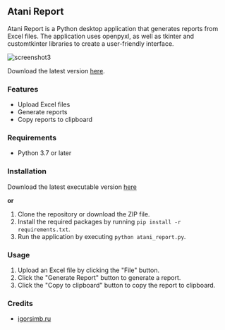 ## Atani Report

Atani Report is a Python desktop application that generates reports from Excel files. The application uses openpyxl, 
as well as
tkinter and customtkinter libraries to create a user-friendly interface. 

![screenshot3](https://github.com/igorsimb/atani-report/assets/85621672/dd6ff722-6c8c-47da-8a74-8b5b2de47d48)



Download the latest version [here](https://github.com/igorsimb/atani-report/releases).

### Features
- Upload Excel files
- Generate reports
- Copy reports to clipboard

### Requirements
- Python 3.7 or later

### Installation
Download the latest executable version [here](https://github.com/igorsimb/atani-report/releases)

**or** 
1. Clone the repository or download the ZIP file.
2. Install the required packages by running `pip install -r requirements.txt`.
3. Run the application by executing `python atani_report.py`.

### Usage
1. Upload an Excel file by clicking the "File" button.
2. Click the "Generate Report" button to generate a report.
3. Click the "Copy to clipboard" button to copy the report to clipboard.

### Credits
- [igorsimb.ru](https://igorsimb.ru/)

